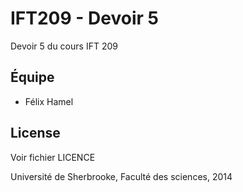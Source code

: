 IFT209 - Devoir 5
==============

Devoir 5 du cours IFT 209

Équipe 
----
 - Félix Hamel


License
----
Voir fichier LICENCE

Université de Sherbrooke, Faculté des sciences, 2014
